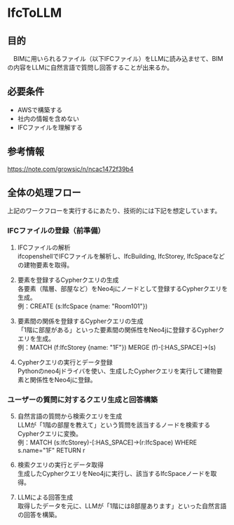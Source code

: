 # IfcToLLM
## 目的
　BIMに用いられるファイル（以下IFCファイル）をLLMに読み込ませて、BIMの内容をLLMに自然言語で質問し回答することが出来るか。

## 必要条件
- AWSで構築する
- 社内の情報を含めない
- IFCファイルを理解する

## 参考情報
https://note.com/growsic/n/ncac1472f39b4

## 全体の処理フロー
上記のワークフローを実行するにあたり、技術的には下記を想定しています。

### IFCファイルの登録（前準備）

1. IFCファイルの解析  
ifcopenshellでIFCファイルを解析し、IfcBuilding, IfcStorey, IfcSpaceなどの建物要素を取得。

2. 要素を登録するCypherクエリの生成  
各要素（階層、部屋など）をNeo4jにノードとして登録するCypherクエリを生成。  
例：CREATE (s:IfcSpace {name: "Room101"})

3. 要素間の関係を登録するCypherクエリの生成  
「1階に部屋がある」といった要素間の関係性をNeo4jに登録するCypherクエリを生成。  
例：MATCH (f:IfcStorey {name: "1F"}) MERGE (f)-[:HAS_SPACE]->(s)

4. Cypherクエリの実行とデータ登録  
Pythonのneo4jドライバを使い、生成したCypherクエリを実行して建物要素と関係性をNeo4jに登録。

### ユーザーの質問に対するクエリ生成と回答構築

5. 自然言語の質問から検索クエリを生成  
LLMが「1階の部屋を教えて」という質問を該当するノードを検索するCypherクエリに変換。  
例：MATCH (s:IfcStorey)-[:HAS_SPACE]->(r:IfcSpace) WHERE s.name="1F" RETURN r

6. 検索クエリの実行とデータ取得  
生成したCypherクエリをNeo4jに実行し、該当するIfcSpaceノードを取得。

7. LLMによる回答生成  
取得したデータを元に、LLMが「1階には8部屋あります」といった自然言語の回答を構築。
